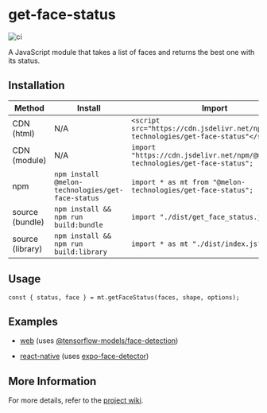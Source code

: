 # get-face-status

![ci](https://github.com/Melon-Technologies/get-face-status/actions/workflows/ci.yaml/badge.svg)

A JavaScript module that takes a list of faces and returns the best one with its status.

## Installation

| Method           | Install                                           | Import                                                                                    |
| ---------------- | ------------------------------------------------- | ----------------------------------------------------------------------------------------- |
| CDN (html)       | N/A                                               | `<script src="https://cdn.jsdelivr.net/npm/@melon-technologies/get-face-status"</script>` |
| CDN (module)     | N/A                                               | `import "https://cdn.jsdelivr.net/npm/@melon-technologies/get-face-status";`              |
| npm              | `npm install @melon-technologies/get-face-status` | `import * as mt from "@melon-technologies/get-face-status";`                           |
| source (bundle)  | `npm install && npm run build:bundle`             | `import "./dist/get_face_status.js";`                                                     |
| source (library) | `npm install && npm run build:library`            | `import * as mt "./dist/index.js";`                                                    |

## Usage

```
const { status, face } = mt.getFaceStatus(faces, shape, options);
```

## Examples

- [web](examples/web/index.js) (uses [@tensorflow-models/face-detection](https://www.npmjs.com/package/@tensorflow-models/face-detection))

- [react-native](examples/react_native/App.tsx) (uses [expo-face-detector](https://www.npmjs.com/package/expo-face-detector))

## More Information

For more details, refer to the [project wiki](https://github.com/Melon-Technologies/get-face-status/wiki).
